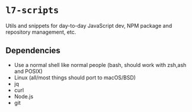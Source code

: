 # `l7-scripts`

Utils and snippets for day-to-day JavaScript dev, NPM package and repository management, etc.

## Dependencies

- Use a normal shell like normal people (bash, should work with zsh,ash and POSIX)
- Linux (all/most things should port to macOS/BSD)
- jq
- curl
- Node.js
- git
